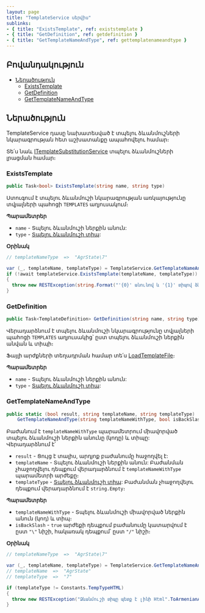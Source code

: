 ```yaml
---
layout: page
title: "TemplateService սերվիս" 
sublinks:
- { title: "ExistsTemplate", ref: existstemplate }
- { title: "GetDefinition", ref: getdefinition }
- { title: "GetTemplateNameAndType", ref: gettemplatenameandtype }
---
```


[4XTemplateSubstitution]: https://armsoft.github.io/as4x-docs/HTM/ProgrGuide/Functions/TemplateSubstitution.html

## Բովանդակություն

- [Ներածություն](#ներածություն)
  <!-- - [Copy](#copy) -->
  <!-- - [Delete](#delete) -->
  <!-- - [Edit](#edit) -->
  - [ExistsTemplate](#existstemplate)
  <!-- - [GetCount](#getcount) -->
  <!-- - [GetDataGroups](#getdatagroups) -->
  - [GetDefinition](#getdefinition)
  <!-- - [GetFileContent](#getfilecontent) -->
  <!-- - [GetMappingCount](#getmappingcount) -->
  <!-- - [GetPrintDataGroups](#getprintdatagroups) -->
  <!-- - [GetRowId](#getrowid) -->
  - [GetTemplateNameAndType](#gettemplatenameandtype)
  <!-- - [GetType](#gettype) -->
  <!-- - [Store](#store) -->
  <!-- - [UpdateDataGroups](#updatedatagroups) -->

## Ներածություն

TemplateService դասը նախատեսված է տպելու ձևանմուշների նկարագրության հետ աշխատանքը ապահովելու համար։

Տե՛ս նաև [ITemplateSubstitutionService](ITemplateSubstitutionService.md) տպելու ձևանմուշների լրացման համար։

<!-- ### Copy

```c#
public Task<int> Copy(TemplateDefinition definition)
```

Պատճենում է `definition` պարամետրում նշված տպելու ձևանմուշի նկարագրությունը, գրանցում տվյալների պահոցի `TEMPLATES` աղյուսակում և վերադարձնում գրանցված նկարագրության ներքին նույնականացման համարը (rowId):

**Պարամետրեր**

* `definition` - Պատճենման ենթակա տպելու ձևանմուշի նկարագրությունը։

### Delete

```c#
public Task Delete(string name, string type)
```

Հեռացնում է տպելու ձևանմուշի նկարագրությունը տվյալների պահոցի `TEMPLATES` աղյուսակից՝ ըստ տպելու ձևանմուշի ներքին անվան և տիպի։

**Պարամետրեր**

* `name` - Տպելու ձևանմուշի ներքին անուն:
* `type` - [Տպելու ձևանմուշի տիպ][4XTemplateSubstitution]:

### Edit

```c#
public Task Edit(TemplateDefinition definition)
```

Խմբագրում է տվյալների պահոցի `TEMPLATES` աղյուսակում գոյություն ունեցող տպելու ձևանմուշի նկարագրությունը:

**Պարամետրեր**

* `description` - Տպելու ձևանմուշի նկարագրություն:
 -->
### ExistsTemplate

```c#
public Task<bool> ExistsTemplate(string name, string type)
```

Ստուգում է տպելու ձևանմուշի նկարագրության առկայությունը տվյալների պահոցի `TEMPLATES` աղյուսակում։

**Պարամետրեր**

* `name` - Տպելու ձևանմուշի ներքին անուն:
* `type` - [Տպելու ձևանմուշի տիպ][4XTemplateSubstitution]:

**Օրինակ**

```c#
// templateNameType  =>  "AgrState\7"

var (_, templateName, templateType) = TemplateService.GetTemplateNameAndType(templateNameType);
if (!await templateService.ExistsTemplate(templateName, templateType))
{
  throw new RESTException(string.Format("'{0}' անունով և '{1}' տիպով ձևանմուշ գոյություն չունի".ToArmenianANSI(), templateName, templateType));
}
```

<!-- ### GetCount

```c#
public Task<int> GetCount(string name)
```

Վերադարձնում է նշված ներքին անունով տպելու ձևանմուշների քանակը։

**Պարամետրեր**

* `name` - Տպելու ձևանմուշի ներքին անուն:

### GetDataGroups

```c#
public Task<string> GetDataGroups(int rowId)
```

Վերադարձնում է տպելու ձևանմուշի տվյալների խմբերի անունները որպես տեքստ, որտեղ խմբերը իրարից տարանջատված են ստորակետերով։

Տվյալների խմբերը օգտագործվում են այն ձևանմուշներում, որոնք պարունակում են մեծ քանակությամբ կոդեր՝ նպատակ ունենալով կոդերը բաժանել խմբերի և հաշվարկել միայն անհրաժեշտ մասը։

**Պարամետրեր**

* `rowId` - Տպելու ձևանմուշի ներքին նույնականացման համար։
 -->
### GetDefinition

```c#
public Task<TemplateDefinition> GetDefinition(string name, string type)
```

Վերադարձնում է տպելու ձևանմուշի նկարագրությունը տվյալների պահոցի `TEMPLATES` աղյուսակից՝ ըստ տպելու ձևանմուշի ներքին անվան և տիպի։

Ֆայլի արժքների տեղադրման համար տե՛ս [LoadTemplateFile](ITemplateSubstitutionService.md#loadtemplatefile)։

**Պարամետրեր**

* `name` - Տպելու ձևանմուշի ներքին անուն:
* `type` - [Տպելու ձևանմուշի տիպ][4XTemplateSubstitution]:

<!-- ### GetFileContent

```c#
public Task<StorageInfo> GetFileContent(int rowId)
```

Բեռնում է տպելու ձևանմուշը տվյալների պահոցի `TEMPLATES` աղյուսակից, պահում [ընթացիկ սեսիայի կոնտեյներում](#container) և վերադարձնում [կոնտեյների](#container), ֆայլի անունները։

**Պարամետրեր**

* `rowId` - Տպելու ձևանմուշի ներքին նույնականացման համար:

### GetMappingCount

```c#
public Task<int> GetMappingCount(int rowId)
```

Վերադարձնում է տպելու ձևանմուշին կապակցված փաստաթղթերի քանակը։

**Պարամետրեր**

* `rowId` - Տպելու ձևանմուշի ներքին նույնականացման համար։

### GetPrintDataGroups

```c#
public Task<List<DocumentPrintDataGroupDefinition>> GetPrintDataGroups(string docType)
```

Վերադարձնում է նշված տեսակի փաստաթղթին կապակցված տպելու ձևանմուշների տվյալների խմբերի նկարագրությունների ցուցակը։

Տվյալների խմբերը օգտագործվում են այն ձևանմուշներում, որոնք պարունակում են մեծ քանակությամբ կոդեր՝ նպատակ ունենալով կոդերը բաժանել խմբերի և հաշվարկել միայն անհրաժեշտ մասը։

Տես նա՛և [PrintDataGroup](https://armsoft.github.io/as4x-docs/HTM/ProgrGuide/PrintDataGroup.html):

**Պարամետրեր**

* `docType` - Փաստաթղթի տեսակ (ներքին անուն)։

### GetRowId

```c#
public Task<int> GetRowId(string name, string type)
```

Վերադարձնում է տպելու ձևանմուշի ներքին նույնականացման համարը (rowId) տվյալների պահոցի `TEMPLATES` աղյուսակից՝ ըստ տպելու ձևանմուշի ներքին անվան և տիպի։

**Պարամետրեր**

* `name` - Տպելու ձևանմուշի ներքին անուն:
* `type` - [Տպելու ձևանմուշի տիպ][4XTemplateSubstitution]:
 -->
### GetTemplateNameAndType

```c#
public static (bool result, string templateName, string templateType) 
    GetTemplateNameAndType(string templateNameWithType, bool isBackSlash = true)
```

Բաժանում է `templateNameWithType` պարամետրում միավորված տպելու ձևանմուշի ներքին անունը (կոդը) և տիպը:  
Վերադարձնում է՝
* `result` - Ցույց է տալիս, արդյոք բաժանումը հաջողվել է:
* `templateName` - Տպելու ձևանմուշի ներքին անուն: Բաժանման չհաջողվելու դեպքում վերադարձնում է `templateNameWithType` պարամետրի արժեքը։
* `templateType` - [Տպելու ձևանմուշի տիպ][4XTemplateSubstitution]: Բաժանման չհաջողվելու դեպքում վերադարձնում է `string.Empty`։

**Պարամետրեր**

* `templateNameWithType` - Տպելու ձևանմուշի միավորված ներքին անուն (կոդ) և տիպ։
* `isBackSlash` - `true` արժեքի դեպքում բաժանումը կատարվում է ըստ `"\"` նիշի, հակառակ դեպքում՝ ըստ `"/"` նիշի։


**Օրինակ**

```c#
// templateNameType  =>  "AgrState\7"

var (_, templateName, templateType) = TemplateService.GetTemplateNameAndType(templateNameType);
// templateName  =>  "AgrState"
// templateType  =>  "7"

if (templateType != Constants.TempTypeHTML) 
{
  throw new RESTException("Ձևանմուշի տիպը պետք է լինի Html".ToArmenianANSI());
}
```

<!-- ### GetType

```c#
public Task<string> GetType(string name)
```

Վերադարձնում է [տպելու ձևանմուշի տիպը][4XTemplateSubstitution]՝ ըստ տպելու ձևանմուշի ներքին անվան։

**Պարամետրեր**

* `name` - Տպելու ձևանմուշի ներքին անուն:

### Store

```
public Task Store(TemplateDefinition description)
```

Գրանցում է տպելու ձևանմուշի նկարագրությունը տվյալների պահոցի `TEMPLATES` աղյուսակում։

**Պարամետրեր**

* `description` - Տպելու ձևանմուշի նկարագրություն:

### UpdateDataGroups

```c#
public Task UpdateDataGroups(int rowId, string dataGroups)
```

Թարմացնում է տպելու ձևանմուշի տվյալների խմբերը։

Տվյալների խմբերը օգտագործվում են այն ձևանմուշներում, որոնք պարունակում են մեծ քանակությամբ կոդեր՝ նպատակ ունենալով կոդերը բաժանել խմբերի և հաշվարկել միայն անհրաժեշտ մասը։

**Պարամետրեր**

* `rowId` - Տպելու ձևանմուշի ներքին նույնականացման համար։
* `dataGroups` - Տպելու ձևանմուշի տվյալների խմբերի անունները որպես տեքստ, որտեղ խմբերը անհրաժեշտ է իրարից տարանջատել ստորակետերով։ Օրինակ **TRN,TRNAMD**:
 -->